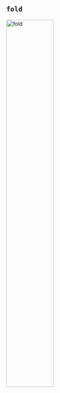 `fold`
------

<img src="categories/img/tower_folded.gif" alt="fold" style="width:50%;max-width:50%"/>
